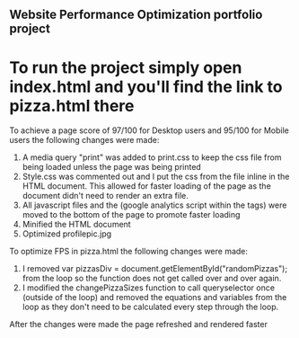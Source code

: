 ## Website Performance Optimization portfolio project

# To run the project simply open index.html and you'll find the link to pizza.html there

To achieve a page score of 97/100 for Desktop users and 95/100 for Mobile users the following changes were made:

1. A media query "print" was added to print.css to keep the css file from being loaded unless the page was being printed
2. Style.css was commented out and I put the css from the file inline in the HTML document. This allowed for faster loading of the page as the document didn't need to render an extra file.
3. All javascript files and the (google analytics script within the <script></script> tags) were moved to the bottom of the page to promote faster loading
4. Minified the HTML document
5. Optimized profilepic.jpg


To optimize FPS in pizza.html the following changes were made:

1. I removed var pizzasDiv = document.getElementById("randomPizzas"); from the loop so the function does not get called over and over again.
2. I modified the changePizzaSizes function to call queryselector once (outside of the loop) and removed the equations and variables from the loop as they don't need to be calculated every step through the loop.

After the changes were made the page refreshed and rendered faster
